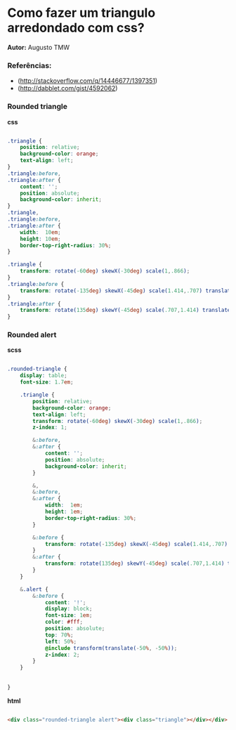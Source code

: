 # Como fazer um triangulo arredondado com css?

**Autor:** Augusto TMW


### Referências:

* (http://stackoverflow.com/q/14446677/1397351)
* (http://dabblet.com/gist/4592062)


### Rounded triangle

**css**

```css

.triangle {
	position: relative;
	background-color: orange;
	text-align: left;
}
.triangle:before,
.triangle:after {
	content: '';
	position: absolute;
	background-color: inherit;
}
.triangle,
.triangle:before,
.triangle:after {
	width:  10em;
	height: 10em;
	border-top-right-radius: 30%;
}

.triangle {
	transform: rotate(-60deg) skewX(-30deg) scale(1,.866);
}
.triangle:before {
	transform: rotate(-135deg) skewX(-45deg) scale(1.414,.707) translate(0,-50%);
}
.triangle:after {
	transform: rotate(135deg) skewY(-45deg) scale(.707,1.414) translate(50%);
}

```

### Rounded alert

**scss**

```scss

.rounded-triangle {
	display: table;
	font-size: 1.7em;

	.triangle {
		position: relative;
		background-color: orange;
		text-align: left;
		transform: rotate(-60deg) skewX(-30deg) scale(1,.866);
		z-index: 1;

		&:before,
		&:after {
			content: '';
			position: absolute;
			background-color: inherit;
		}

		&,
		&:before,
		&:after {
			width:  1em;
			height: 1em;
			border-top-right-radius: 30%;
		}

		&:before {
			transform: rotate(-135deg) skewX(-45deg) scale(1.414,.707) translate(0,-50%);
		}
		&:after {
			transform: rotate(135deg) skewY(-45deg) scale(.707,1.414) translate(50%);
		}
	}

	&.alert {
		&:before {
			content: '!';
			display: block;
			font-size: 1em;
			color: #fff;
			position: absolute;
			top: 70%;
			left: 50%;
			@include transform(translate(-50%, -50%));
			z-index: 2;
		}
	}
	
			
}


```

**html**

```html

<div class="rounded-triangle alert"><div class="triangle"></div></div>

```
